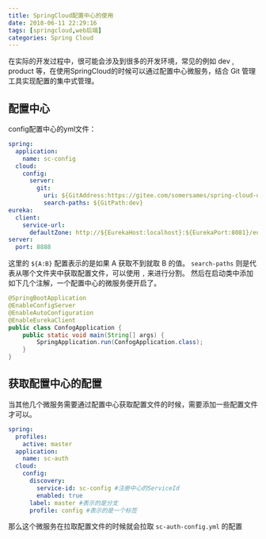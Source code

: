 ```yaml
---
title: SpringCloud配置中心的使用
date: 2018-06-11 22:29:16
tags: [springcloud,web后端]
categories: Spring Cloud
---
```


在实际的开发过程中，很可能会涉及到很多的开发环境，常见的例如 dev , product 等，在使用SpringCloud的时候可以通过配置中心微服务，结合 Git 管理工具实现配置的集中式管理。

## 配置中心
config配置中心的yml文件：
```yml
spring:
  application:
    name: sc-config
  cloud:
    config:
      server:
        git:
          uri: ${GitAddress:https://gitee.com/somersames/spring-cloud-demo-config}
          search-paths: ${GitPath:dev}
eureka:
  client:
    service-url:
      defaultZone: http://${EurekaHost:localhost}:${EurekaPort:8081}/eureka/
server:
  port: 8888
```
这里的 `${A:B}` 配置表示的是如果 A 获取不到就取 B 的值。
`search-paths` 则是代表从哪个文件夹中获取配置文件，可以使用 `,` 来进行分割。
然后在启动类中添加如下几个注解，一个配置中心的微服务便开启了。
```java
@SpringBootApplication
@EnableConfigServer
@EnableAutoConfiguration
@EnableEurekaClient
public class ConfogApplication {
    public static void main(String[] args) {
        SpringApplication.run(ConfogApplication.class);
    }
}
```

## 获取配置中心的配置

当其他几个微服务需要通过配置中心获取配置文件的时候，需要添加一些配置文件才可以。
```yml
spring:
  profiles:
    active: master
  application:
    name: sc-auth
  cloud:
    config:
      discovery:
        service-id: sc-config #注册中心的ServiceId
        enabled: true
      label: master #表示的是分支
      profile: config #表示的是一个标签
```
那么这个微服务在拉取配置文件的时候就会拉取 `sc-auth-config.yml` 的配置

